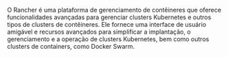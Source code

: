 O Rancher é uma plataforma de gerenciamento de contêineres que oferece funcionalidades avançadas para gerenciar clusters Kubernetes e outros tipos de clusters de contêineres. Ele fornece uma interface de usuário amigável e recursos avançados para simplificar a implantação, o gerenciamento e a operação de clusters Kubernetes, bem como outros clusters de containers, como Docker Swarm.